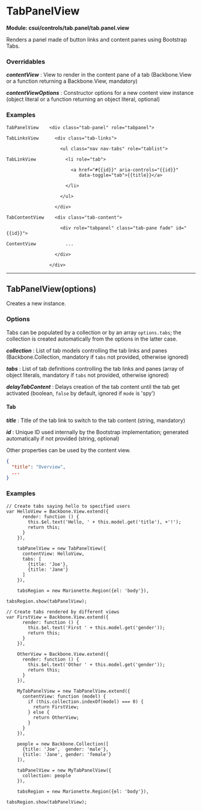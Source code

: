 # TabPanelView

**Module: csui/controls/tab.panel/tab.panel.view**

Renders a panel made of button links and content panes using Bootstrap Tabs.

### Overridables

***contentView***
: View to render in the content pane of a tab (Backbone.View or a function
  returning a Backbone.View, mandatory)

***contentViewOptions***
: Constructor options for a new content view instance (object literal or a
  function returning an object literal, optional)

### Examples

```
TabPanelView    <div class="tab-panel" role="tabpanel">

TabLinksView      <div class="tab-links">

                    <ul class="nav nav-tabs" role="tablist">
                    
TabLinkView           <li role="tab">

                        <a href="#{{id}}" aria-controls="{{id}}"
                           data-toggle="tab">{{title}}</a>
                           
                      </li>
                      
                    </ul>
                    
                  </div>

TabContentView    <div class="tab-content">

                    <div role="tabpanel" class="tab-pane fade" id="{{id}}">

ContentView           ...

                  </div>

                </div>
```

---
## TabPanelView(options)

Creates a new instance.

### Options

Tabs can be populated by a collection or by an array `options.tabs`;
the collection is created automatically from the options in the latter case.

***collection***
: List of tab models controlling the tab links and panes (Backbone.Collection,
  mandatory if `tabs` not provided, otherwise ignored)

***tabs***
: List of tab definitions controlling the tab links and panes (array of object
  literals, mandatory if `tabs` not provided, otherwise ignored)

***delayTabContent***
: Delays creation of the tab content until the tab get activated (boolean,
  `false` by default, ignored if `mode` is 'spy')

#### Tab

***title***
: Title of the tab link to switch to the tab content (string, mandatory)

***id***
: Unique ID used internally by the Bootstrap implementation; generated
  automatically if not provided (string, optional)

Other properties can be used by the content view.

```json
{
  "title": "Overview",
  ...
}
```

### Examples

```
// Create tabs saying hello to specified users
var HelloView = Backbone.View.extend({
      render: function () {
        this.$el.text('Hello, ' + this.model.get('title'), +'!');
        return this;
      }
    }),

    tabPanelView = new TabPanelView({
      contentView: HelloView,
      tabs: [
        {title: 'Joe'},
        {title: 'Jane'}
      ]
    }),

    tabsRegion = new Marionette.Region({el: 'body'}),

tabsRegion.show(tabPanelView);

// Create tabs rendered by different views
var FirstView = Backbone.View.extend({
      render: function () {
        this.$el.text('First ' + this.model.get('gender'));
        return this;
      }
    }),

    OtherView = Backbone.View.extend({
      render: function () {
        this.$el.text('Other ' + this.model.get('gender'));
        return this;
      }
    }),

    MyTabPanelView = new TabPanelView.extend({
      contentView: function (model) {
        if (this.collection.indexOf(model) === 0) {
          return FirstView;
        } else {
          return OtherView;
        }
      }
    }),

    people = new Backbone.Collection([
      {title: 'Joe',  gender: 'male'},
      {title: 'Jane', gender: 'female'}
    ]),

    tabPanelView = new MyTabPanelView({
      collection: people
    }),

    tabsRegion = new Marionette.Region({el: 'body'}),

tabsRegion.show(tabPanelView);
```
